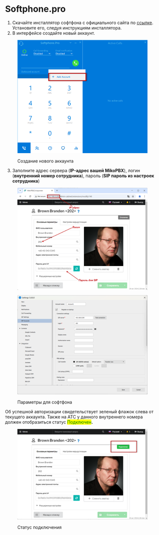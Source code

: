 # Softphone.pro

1. Скачайте инсталлятор софтфона с официального сайта по [ссылке](https://ru.softphone.pro/). Установите его, следуя инструкциям инсталлятора.
2. В интерфейсе создайте новый аккаунт.

<figure><img src="../../.gitbook/assets/newAccount.png" alt=""><figcaption><p>Создание нового аккаунта</p></figcaption></figure>

3. Заполните адрес сервера (**IP-адрес вашей MikoPBX**), логин (**внутренний номер сотрудника**), пароль (**SIP пароль из настроек сотрудника**)

<figure><img src="../../.gitbook/assets/loginPasswordI{.png" alt=""><figcaption></figcaption></figure>

<figure><img src="../../.gitbook/assets/parametersForSoftphone.png" alt=""><figcaption><p>Параметры для софтфона</p></figcaption></figure>

Об успешной авторизации свидетельствует зеленый флажок слева от текущего аккаунта. Также на АТС у данного внутреннего номера должен отобразиться статус <mark style="color:green;">Подключен</mark>**.**

<figure><img src="../../.gitbook/assets/connected.png" alt=""><figcaption><p>Статус подключения</p></figcaption></figure>
